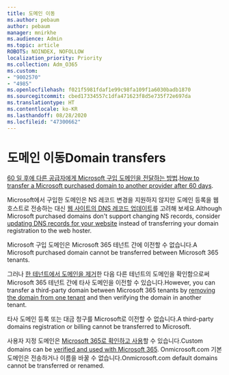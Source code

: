 ```yaml
---
title: 도메인 이동
ms.author: pebaum
author: pebaum
manager: mnirkhe
ms.audience: Admin
ms.topic: article
ROBOTS: NOINDEX, NOFOLLOW
localization_priority: Priority
ms.collection: Adm_O365
ms.custom:
- "9002570"
- "4985"
ms.openlocfilehash: f021f5981fdaf1e99c98fa109f1a6030badb1870
ms.sourcegitcommit: cbed17334557c1dfa471623f8d5e735f72e697da
ms.translationtype: HT
ms.contentlocale: ko-KR
ms.lasthandoff: 08/28/2020
ms.locfileid: "47300662"
---
```

# <a name="domain-transfers"></a><span data-ttu-id="12099-102">도메인 이동</span><span class="sxs-lookup"><span data-stu-id="12099-102">Domain transfers</span></span>

<span data-ttu-id="12099-103">[60 일 후에 다른 공급자에게 Microsoft 구입 도메인을 전달하는 방법](https://docs.microsoft.com/microsoft-365/admin/get-help-with-domains/transfer-a-domain-from-microsoft-to-another-host).</span><span class="sxs-lookup"><span data-stu-id="12099-103">[How to transfer a Microsoft purchased domain to another provider after 60 days](https://docs.microsoft.com/microsoft-365/admin/get-help-with-domains/transfer-a-domain-from-microsoft-to-another-host).</span></span>

<span data-ttu-id="12099-104">Microsoft에서 구입한 도메인은 NS 레코드 변경을 지원하지 않지만 도메인 등록을 웹 호스트로 전송하는 대신 [웹 사이트의 DNS 레코드 업데이트](https://docs.microsoft.com/microsoft-365/admin/dns/update-dns-records-to-retain-current-hosting-provider?view=o365-worldwide)를 고려해 보세요.</span><span class="sxs-lookup"><span data-stu-id="12099-104">Although Microsoft purchased domains don't support changing NS records, consider [updating DNS records for your website](https://docs.microsoft.com/microsoft-365/admin/dns/update-dns-records-to-retain-current-hosting-provider?view=o365-worldwide) instead of transferring your domain registration to the web hoster.</span></span>

<span data-ttu-id="12099-105">Microsoft 구입 도메인은 Microsoft 365 테넌트 간에 이전할 수 없습니다.</span><span class="sxs-lookup"><span data-stu-id="12099-105">A Microsoft purchased domain cannot be transferred between Microsoft 365 tenants.</span></span>

<span data-ttu-id="12099-106">그러나 [한 테넌트에서 도메인을 제거](https://docs.microsoft.com/microsoft-365/admin/get-help-with-domains/remove-a-domain?view=o365-worldwide)한 다음 다른 테넌트의 도메인을 확인함으로써 Microsoft 365 테넌트 간에 타사 도메인을 이전할 수 있습니다.</span><span class="sxs-lookup"><span data-stu-id="12099-106">However, you can transfer a third-party domain between Microsoft 365 tenants by [removing the domain from one tenant](https://docs.microsoft.com/microsoft-365/admin/get-help-with-domains/remove-a-domain?view=o365-worldwide) and then verifying the domain in another tenant.</span></span>

<span data-ttu-id="12099-107">타사 도메인 등록 또는 대금 청구를 Microsoft로 이전할 수 없습니다.</span><span class="sxs-lookup"><span data-stu-id="12099-107">A third-party domains registration or billing cannot be transferred to Microsoft.</span></span>

<span data-ttu-id="12099-108">사용자 지정 도메인은 [Microsoft 365로 확인하고 사용](https://docs.microsoft.com/microsoft-365/admin/setup/add-domain?view=o365-worldwide)할 수 있습니다.</span><span class="sxs-lookup"><span data-stu-id="12099-108">Custom domains can be  [verified and used with Microsoft 365](https://docs.microsoft.com/microsoft-365/admin/setup/add-domain?view=o365-worldwide).</span></span> <span data-ttu-id="12099-109">Onmicrosoft.com 기본 도메인은 전송하거나 이름을 바꿀 수 없습니다.</span><span class="sxs-lookup"><span data-stu-id="12099-109">Onmicrosoft.com default domains cannot be transferred or renamed.</span></span>
